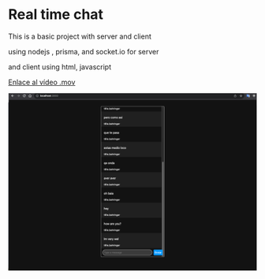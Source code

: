 # Real time chat

This is a basic project with server and client

using nodejs , prisma, and socket.io for server

and client using html, javascript

[Enlace al vídeo .mov](Screen_Recording.mov)

![alt text for screen readers](/Screenshot_2023-10-18.png "Screen1")
